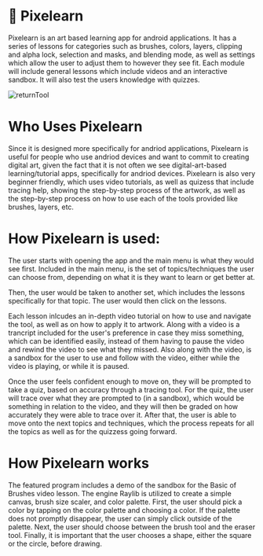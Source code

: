 # 🌟 Pixelearn
Pixelearn is an art based learning app for android applications. It has a series of lessons for categories such as brushes, colors, layers, clipping and alpha lock, selection and masks, and blending mode, as well as settings which allow the user to adjust them to however they see fit. Each module will include general lessons which include videos and an interactive sandbox. It will also test the users knowledge with quizzes.

![returnTool](https://github.com/user-attachments/assets/9d692e8b-2a1a-41b6-b82f-b4b5de1b633e)



# Who Uses Pixelearn
Since it is designed more specifically for andriod applications, Pixelearn is useful for people who use andriod devices and want to commit to creating digital art, given the fact that it is not often we see digital-art-based learning/tutorial apps, specifically for andriod devices. Pixelearn is also very beginner friendly, which uses video tutorials, as well as quizess that include tracing help, showing the step-by-step process of the artwork, as well as the step-by-step process on how to use each of the tools provided like brushes, layers, etc.

# How Pixelearn is used:

The user starts with opening the app and the main menu is what they would see first. Included in the main menu, is the set of topics/techniques the user can choose from, depending on what it is they want to learn or get better at. 

Then, the user would be taken to another set, which includes the lessons specifically for that topic. The user would then click on the lessons.

Each lesson inlcudes an in-depth video tutorial on how to use and navigate the tool, as well as on how to apply it to artwork. Along with a video is a trancript included for the user's preference in case they miss something, which can be identified easily, instead of them having to pause the video and rewind the video to see what they missed. Also along with the video, is a sandbox for the user to use and follow with the video, either while the video is playing, or while it is paused.

Once the user feels confident enough to move on, they will be prompted to take a quiz, based on accuracy through a tracing tool. For the quiz, the user will trace over what they are prompted to (in a sandbox), which would be something in relation to the video, and they will then be graded on how accurately they were able to trace over it. After that, the user is able to move onto the next topics and techniques, which the process repeats for all the topics as well as for the quizzess going forward.

# How Pixelearn works

The featured program includes a demo of the sandbox for the Basic of Brushes video lesson. The engine Raylib is utilized to create a simple canvas, brush size scaler, and color palette. First, the user should pick a color by tapping on the color palette and choosing a color. If the palette does not promptly disappear, the user can simply click outside of the palette. Next, the user should choose between the brush tool and the eraser tool. Finally, it is important that the user chooses a shape, either the square or the circle, before drawing.


